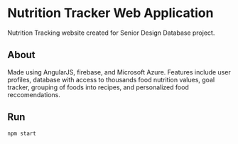 # Nutrition Tracker Web Application
Nutrition Tracking website created for Senior Design Database project.

## About
Made using AngularJS, firebase, and Microsoft Azure. Features include user profiles, database with access to thousands food nutrition values, goal tracker, grouping of foods into recipes, and personalized food reccomendations. 

## Run
<code>npm start
</code>

